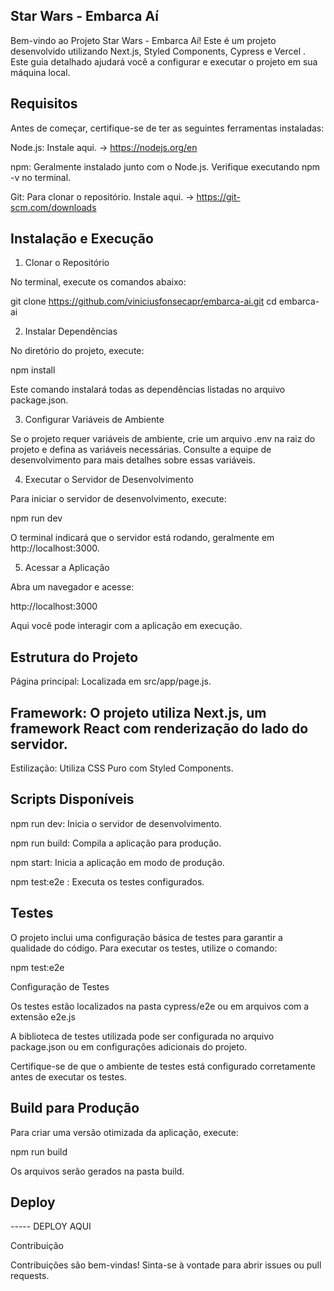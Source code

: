 

## Star Wars - Embarca Aí

Bem-vindo ao Projeto Star Wars - Embarca Aí! Este é um projeto desenvolvido utilizando Next.js, Styled Components, Cypress e Vercel . Este guia detalhado ajudará você a configurar e executar o projeto em sua máquina local.

## Requisitos

Antes de começar, certifique-se de ter as seguintes ferramentas instaladas:

Node.js: Instale aqui. -> https://nodejs.org/en

npm: Geralmente instalado junto com o Node.js. Verifique executando npm -v no terminal.

Git: Para clonar o repositório. Instale aqui. -> https://git-scm.com/downloads

## Instalação e Execução

1. Clonar o Repositório

No terminal, execute os comandos abaixo:

git clone https://github.com/viniciusfonsecapr/embarca-ai.git
cd embarca-ai

2. Instalar Dependências

No diretório do projeto, execute:

npm install

Este comando instalará todas as dependências listadas no arquivo package.json.

3. Configurar Variáveis de Ambiente

Se o projeto requer variáveis de ambiente, crie um arquivo .env na raiz do projeto e defina as variáveis necessárias. Consulte a equipe de desenvolvimento para mais detalhes sobre essas variáveis.

4. Executar o Servidor de Desenvolvimento

Para iniciar o servidor de desenvolvimento, execute:

npm run dev

O terminal indicará que o servidor está rodando, geralmente em http://localhost:3000.

5. Acessar a Aplicação

Abra um navegador e acesse:

http://localhost:3000

Aqui você pode interagir com a aplicação em execução.

## Estrutura do Projeto

Página principal: Localizada em src/app/page.js.

## Framework: O projeto utiliza Next.js, um framework React com renderização do lado do servidor.

Estilização: Utiliza CSS Puro com Styled Components.

## Scripts Disponíveis

npm run dev: Inicia o servidor de desenvolvimento.

npm run build: Compila a aplicação para produção.

npm start: Inicia a aplicação em modo de produção.

npm test:e2e : Executa os testes configurados.

## Testes

O projeto inclui uma configuração básica de testes para garantir a qualidade do código. Para executar os testes, utilize o comando:

npm test:e2e

Configuração de Testes

Os testes estão localizados na pasta cypress/e2e ou em arquivos com a extensão e2e.js

A biblioteca de testes utilizada pode ser configurada no arquivo package.json ou em configurações adicionais do projeto.

Certifique-se de que o ambiente de testes está configurado corretamente antes de executar os testes.


## Build para Produção

Para criar uma versão otimizada da aplicação, execute:

npm run build

Os arquivos serão gerados na pasta build.

## Deploy

 ----- DEPLOY AQUI

Contribuição

Contribuições são bem-vindas! Sinta-se à vontade para abrir issues ou pull requests.
